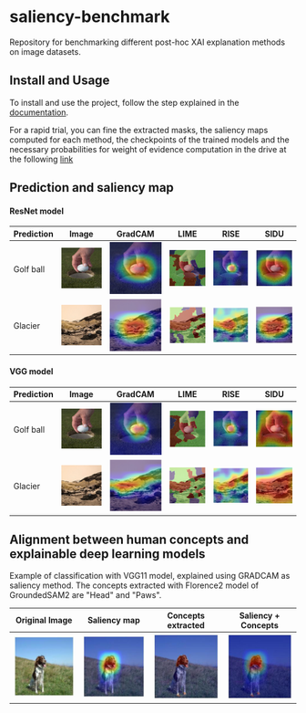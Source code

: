 # saliency-benchmark
Repository for benchmarking different post-hoc XAI explanation methods on image datasets.

## Install and Usage
To install and use the project, follow the step explained in the [documentation](docs/README.md).

For a rapid trial, you can fine the extracted masks, the saliency maps computed for each method, the checkpoints of the trained models and the necessary probabilities for weight of evidence computation in the drive at the following [link](https://drive.google.com/drive/folders/1wjHDtH7-IyGBJVbL-XrJ14B5YB9azHmU?usp=sharing) 

## Prediction and saliency map

#### ResNet model

| Prediction | Image                                             | GradCAM                                                | LIME                                                | RISE                                                | SIDU                                                |
|------------|---------------------------------------------------|--------------------------------------------------------|-----------------------------------------------------|-----------------------------------------------------|-----------------------------------------------------|
| Golf ball  | ![](./saliency_image_example/image_golf_ball.png) | ![](./saliency_image_example/ResNet_imagenette_gradcam.png) | ![](./saliency_image_example/ResNet_imagenette_lime.png) | ![](./saliency_image_example/ResNet_imagenette_rise.png) | ![](./saliency_image_example/ResNet_imagenette_sidu.png) |
| Glacier    | ![](./saliency_image_example/image_glacier.png)   | ![](./saliency_image_example/ResNet_intel_gradcam.png) | ![](./saliency_image_example/ResNet_intel_lime.png) | ![](./saliency_image_example/ResNet_intel_rise.png) | ![](./saliency_image_example/ResNet_intel_sidu.png) |



#### VGG model

| Prediction | Image                                             | GradCAM                                                  | LIME                                                | RISE                                                | SIDU                                                |
|------------|---------------------------------------------------|----------------------------------------------------------|-----------------------------------------------------|-----------------------------------------------------|-----------------------------------------------------|
| Golf ball  | ![](./saliency_image_example/image_golf_ball.png) | ![](./saliency_image_example/VGG_imagenette_gradcam.png) | ![](./saliency_image_example/VGG_imagenette_lime.png) | ![](./saliency_image_example/VGG_imagenette_rise.png) | ![](./saliency_image_example/VGG_imagenette_sidu.png) |
| Glacier    | ![](./saliency_image_example/image_glacier.png)   | ![](./saliency_image_example/VGG_intel_gradcam.png)   | ![](./saliency_image_example/VGG_intel_lime.png) | ![](./saliency_image_example/VGG_intel_rise.png) | ![](./saliency_image_example/VGG_intel_sidu.png) |


## Alignment between human concepts and explainable deep learning models

Example of classification with VGG11 model, explained using GRADCAM as saliency method. The concepts extracted with Florence2 model of GroundedSAM2 are "Head" and "Paws".

|    Original Image                                             | Saliency map                                                                                                                                                   | Concepts  extracted                 | Saliency + Concepts |
|---------------------------------------------------------------|----------------------------------------------------------------------------------------------------------------------------------------------------------------|------------------------------------------------------|---------------------|
|![](./saliency_image_example/original_gradcam_25.jpg) | ![](./saliency_image_example/saliency_gradcam_25.jpg) | ![](./saliency_image_example/concept_gradcam_25.jpg) |![](./saliency_image_example/fusion_gradcam_25.jpg) 
